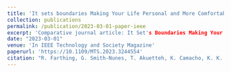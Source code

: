 ```yaml
---
title: 'It sets boundaries Making Your Life Personal and More Comfortable: Understanding Young People’s Privacy Needs and Concerns'
collection: publications
permalink: /publication/2023-03-01-paper-ieee
excerpt: 'Comparative journal article: It Set's Boundaries Making Your Life Personal and More Comfortable: Understanding Young People’s Privacy Needs and Concerns'
date: "2023-03-01"
venue: 'In IEEE Technology and Society Magazine'
paperurl: 'https://10.1109/MTS.2023.3244554'
citation: "R. Farthing, G. Smith-Nunes, T. Akuetteh, K. Camacho, K. K. Ošljak and J. Zhao, It Sets Boundaries Making Your Life Personal and More Comfortable: Understanding Young People’s Privacy Needs and Concerns, in IEEE Technology and Society Magazine, vol. 42, no. 1, pp. 75-82, March 2023, doi: 10.1109/MTS.2023.3244554."
---
```





